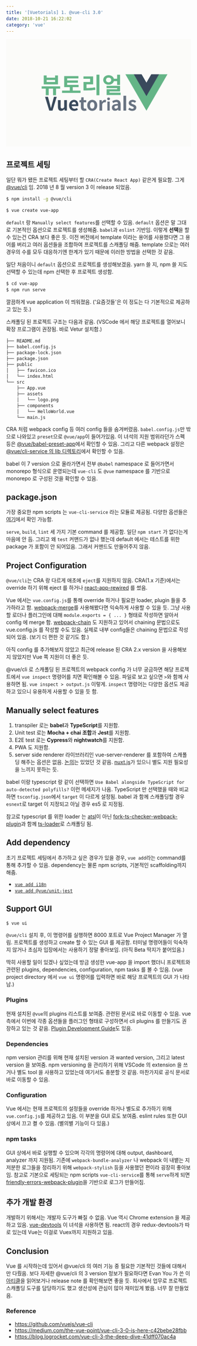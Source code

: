 ```yaml
---
title: '[Vuetorials] 1. @vue-cli 3.0'
date: 2018-10-21 16:22:02
category: 'vue'
---
```


![](./vuetorials.png)

## 프로젝트 세팅

일단 뭐가 됐든 프로젝트 세팅부터 할 `CRA(Create React App)` 같은게 필요함. 그게 [@vue/cli](https://cli.vuejs.org/) 임. 2018 년 8 월 version 3 이 release 되었음.

```bash
$ npm install -g @vue/cli
```

```bash
$ vue create vue-app
```

`default` 랑 `Manually select features`를 선택할 수 있음. `default` 옵션은 말 그대로 기본적인 옵션으로 프로젝트를 생성해줌. `babel`과 `eslint` 기반임. 이렇게 **선택**을 할 수 있는건 CRA 보다 좋은 듯. 이전 버전에서 template 이라는 용어를 사용했다면 그 용어를 버리고 여러 옵션들을 조합하여 프로젝트를 스캐폴딩 해줌. template 으로는 여러 경우의 수를 모두 대응하기엔 한계가 있기 때문에 이러한 방법을 선택한 것 같음.

일단 처음이니 `default` 옵션으로 프로젝트를 생성해보겠음. yarn 쓸 지, npm 쓸 지도 선택할 수 있는데 npm 선택한 후 프로젝트 생성함.

```bash
$ cd vue-app
$ npm run serve
```

깔끔하게 vue application 이 띄워졌음. ('요즘것들'은 이 정도는 다 기본적으로 제공하고 있는 듯.)

스캐폴딩 된 프로젝트 구조는 다음과 같음. (VSCode 에서 해당 프로젝트를 열어보니 확장 프로그램이 권장됨. 바로 Vetur 설치함.)

```
├── README.md
├── babel.config.js
├── package-lock.json
├── package.json
├── public
│   ├── favicon.ico
│   └── index.html
└── src
    ├── App.vue
    ├── assets
    │   └── logo.png
    ├── components
    │   └── HelloWorld.vue
    └── main.js
```

CRA 처럼 webpack config 등 여러 config 들을 숨겨버렸음. `babel.config.js`만 밖으로 나와있고 `preset`으로 `@vue/app`이 들어가있음. 이 녀석의 지원 범위라던가 스펙 등은 [@vue/babel-preset-app](https://github.com/vuejs/vue-cli/blob/dev/packages/%40vue/babel-preset-app/README.md)에서 확인할 수 있음. 그리고 다른 webpack 설정은 [@vue/cli-service 의 lib 디렉토리](https://github.com/vuejs/vue-cli/blob/dev/packages/%40vue/cli-service/lib/config/base.js)에서 확인할 수 있음.

babel 이 7 version 으로 올라가면서 전부 `@babel` namespace 로 들어가면서 monorepo 형식으로 운영되는데 `vue-cli` 도 `@vue` namespace 를 기반으로 monorepo 로 구성된 것을 확인할 수 있음.

## package.json

가장 중요한 npm scripts 는 `vue-cli-service` 라는 모듈로 제공됨. 다양한 옵션들은 [여기](https://cli.vuejs.org/guide/cli-service.html#using-the-binary)에서 확인 가능함.

`serve`, `build`, `lint` 세 가지 기본 command 를 제공함. 일단 `npm start` 가 없다는게 마음에 안 듬. 그리고 왜 `test` 커맨드가 없나 했는데 default 에서는 테스트를 위한 package 가 포함이 안 되어있음. 그래서 커맨드도 만들어주지 않음.

## Project Configuration

`@vue/cli`는 CRA 랑 다르게 애초에 `eject`를 지원하지 않음. CRA(1.x 기준)에서는 override 하기 위해 eject 를 하거나 [react-app-rewired](https://github.com/timarney/react-app-rewired) 를 썼음.

Vue 에서는 `vue.config.js`를 통해 override 하거나 필요한 loader, plugin 들을 추가하라고 함. [webpack-merge](https://github.com/survivejs/webpack-merge)를 사용해봤다면 익숙하게 사용할 수 있을 듯. 그냥 사용할 로더나 플러그인에 대해 `module.exports = { ... }` 형태로 작성하면 알아서 config 에 merge 함. [webpack-chain](https://github.com/neutrinojs/webpack-chain) 도 지원하고 있어서 chaining 문법으로도 vue.config.js 를 작성할 수도 있음. 실제로 내부 config들은 chaining 문법으로 작성되어 있음. (보기 더 편한 것 같기도 함.)

아직 config 를 추가해보지 않았고 최근에 release 된 CRA 2.x version 을 사용해보지 않았지만 Vue 쪽 지원이 더 좋은 듯.

@vue/cli 로 스캐폴딩 된 프로젝트의 webpack config 가 너무 궁금하면 해당 프로젝트에서 `vue inspect` 명령어를 치면 확인해볼 수 있음. 파일로 보고 싶으면 `>`와 함께 사용하면 됨. `vue inspect > output.js` 이렇게. `inspect` 명령어는 다양한 옵션도 제공하고 있으니 유용하게 사용할 수 있을 듯 함.

## Manually select features

1. transpiler 로는 **babel**과 **TypeScript**를 지원함.
2. Unit test 로는 **Mocha + chai 조합**과 **Jest**를 지원함.
3. E2E test 로는 **Cypress**와 **nightwatch**를 지원함.
4. PWA 도 지원함.
5. server side renderer 라이브러리인 vue-server-renderer 를 포함하여 스캐폴딩 해주는 옵션은 없음. [논의](https://github.com/vuejs/vue-cli/issues/1034)는 있었던 것 같음. [nuxt.js](https://github.com/nuxt/nuxt.js)가 있으니 별도 지원 필요성을 느끼지 못하는 듯.

babel 이랑 typescript 랑 같이 선택하면 `Use Babel alongside TypeScript for auto-detected polyfills?` 이런 메세지가 나옴. TypeScript 만 선택했을 때와 비교하면 `tsconfig.json`에서 `target` 이 다르게 설정됨. babel 과 함께 스캐폴딩할 경우 `esnext`로 target 이 지정되고 아닐 경우 es5 로 지정됨.

참고로 typescript 를 위한 loader 는 [atsl](https://github.com/s-panferov/awesome-typescript-loader)이 아닌 [fork-ts-checker-webpack-plugin](https://github.com/Realytics/fork-ts-checker-webpack-plugin)과 함께 [ts-loader](https://github.com/TypeStrong/ts-loader)로 스캐폴딩 됨.

## Add dependency

초기 프로젝트 세팅에서 추가하고 싶은 경우가 있을 경우, `vue add`라는 command를 통해 추가할 수 있음. dependency는 물론 npm scripts, 기본적인 scaffolding까지 해줌.

- [`vue add i18n`](https://kazupon.github.io/vue-i18n/installation.html#vue-cli-3-x)
- [`vue add @vue/unit-jest`](https://www.npmjs.com/package/@vue/cli-plugin-unit-jest)

## Support GUI

```bash
$ vue ui
```

`@vue/cli` 설치 후, 이 명령어를 실행하면 8000 포트로 Vue Project Manager 가 열림. 프로젝트를 생성하고 create 할 수 있는 GUI 를 제공함. 터미널 명령어들이 익숙하지 않거나 초심자 입장에서는 사용하기 정말 좋아보임. (아직 Beta 딱지가 붙어있음.)

딱히 사용할 일이 있겠나 싶었는데 방금 생성한 vue-app 을 import 했더니 프로젝트와 관련된 plugins, dependencies, configuration, npm tasks 를 볼 수 있음. (vue project directory 에서 `vue ui` 명령어를 입력하면 바로 해당 프로젝트의 GUI 가 나타남.)

### Plugins

현재 설치된 `@vue`의 plugins 리스트를 보여줌. 관련된 문서로 바로 이동할 수 있음. vue 측에서 이번에 각종 옵션들을 플러그인 형태로 구성하면서 cli plugins 를 만들기도 권장하고 있는 것 같음. [Plugin Development Guide](https://cli.vuejs.org/dev-guide/plugin-dev.html#core-concepts)도 있음.

### Dependencies

npm version 관리를 위해 현재 설치된 version 과 wanted version, 그리고 latest version 을 보여줌. npm versioning 을 관리하기 위해 VSCode 의 extension 을 쓰거나 별도 tool 을 사용하고 있었는데 여기서도 충분할 것 같음. 마찬가지로 공식 문서로 바로 이동할 수 있음.

### Configuration

Vue 에서는 현재 프로젝트의 설정들을 override 하거나 별도로 추가하기 위해 `vue.config.js`를 제공하고 있음. 이 부분을 GUI 로도 보여줌. eslint rules 또한 GUI 상에서 끄고 켤 수 있음. (별의별 기능이 다 있음.)

### npm tasks

GUI 상에서 바로 실행할 수 있으며 각각의 명령어에 대해 output, dashboard, analyzer 까지 지원됨. 기존에 `webpack-bundle-analyzer` 나 webpack 이 내뱉는 지저분한 로그들을 정리하기 위해 `webpack-stylish` 등을 사용했던 편이라 굉장히 좋아보임. 참고로 기본으로 세팅되는 npm scripts `vue-cli-service`를 통해 `serve`하게 되면 [friendly-errors-webpack-plugin](https://github.com/geowarin/friendly-errors-webpack-plugin)을 기반으로 로그가 만들어짐.

## 추가 개발 환경

개발하기 위해서는 개발자 도구가 빠질 수 없음. Vue 역시 Chrome extension 을 제공하고 있음. [vue-devtools](https://github.com/vuejs/vue-devtools#vue-devtools) 이 녀석을 사용하면 됨. react의 경우 redux-devtools가 따로 있는데 Vue는 이걸로 Vuex까지 지원하고 있음.

## Conclusion

Vue 를 시작하는데 있어서 @vue/cli 의 여러 기능 중 필요한 기본적인 것들에 대해서만 다뤘음. 보다 자세한 @vue/cli 의 3 version 정보가 필요하다면 Evan You 가 쓴 이 [아티클](https://medium.com/the-vue-point/vue-cli-3-0-is-here-c42bebe28fbb)을 읽어보거나 release note 를 확인해보면 좋을 듯. 회사에서 업무로 프로젝트 스캐폴딩 도구를 담당하기도 했고 생산성에 관심이 많아 재미있게 봤음. 너무 잘 만들었음.

### Reference

- https://github.com/vuejs/vue-cli
- https://medium.com/the-vue-point/vue-cli-3-0-is-here-c42bebe28fbb
- https://blog.logrocket.com/vue-cli-3-the-deep-dive-41dff070ac4a
